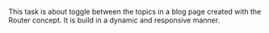 This task is about toggle between the topics in a blog page created with the Router concept. It is build in a dynamic and responsive manner.

